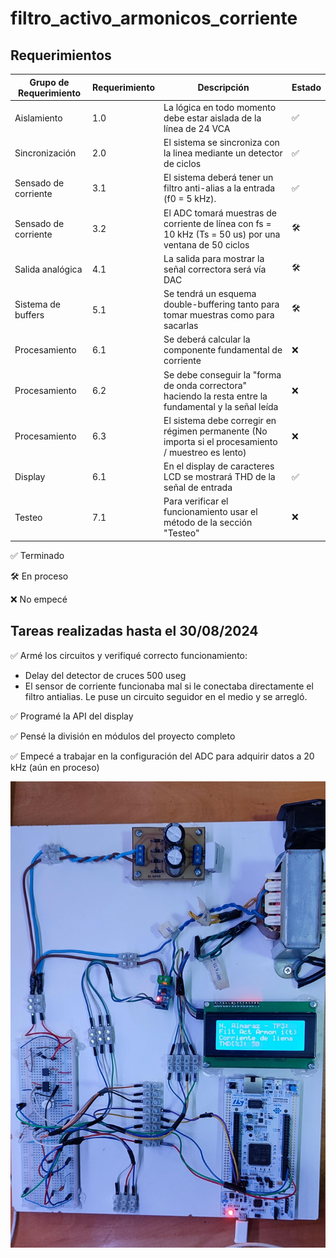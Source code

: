 # filtro_activo_armonicos_corriente

## Requerimientos

| Grupo de Requerimiento  | Requerimiento  | Descripción                                                                                                         | Estado |
|-------------------------|----------------|---------------------------------------------------------------------------------------------------------------------|--------|
| Aislamiento             | 1.0            | La lógica en todo momento debe estar aislada de la línea de 24 VCA                                                  |✅|
| Sincronización          | 2.0            | El sistema se sincroniza con la linea mediante un detector de ciclos                                                |✅|
| Sensado de corriente    | 3.1            | El sistema deberá tener un filtro anti-alias a la entrada (f0 = 5 kHz).                                             |✅|
| Sensado de corriente    | 3.2            | El ADC tomará muestras de corriente de línea con fs = 10 kHz (Ts = 50 us) por una ventana de 50 ciclos              |🛠️|
| Salida analógica        | 4.1            | La salida para mostrar la señal correctora será vía DAC                                                             |🛠️|
| Sistema de buffers      | 5.1            | Se tendrá un esquema double-buffering tanto para tomar muestras como para sacarlas                                  |🛠️|
| Procesamiento           | 6.1            | Se deberá calcular la componente fundamental de corriente                                                           |❌|
| Procesamiento           | 6.2            | Se debe conseguir la "forma de onda correctora" haciendo la resta entre la fundamental y la señal leída             |❌|
| Procesamiento           | 6.3            | El sistema debe corregir en régimen permanente (No importa si el procesamiento / muestreo es lento)                 |❌|
| Display                 | 6.1            | En el display de caracteres LCD se mostrará THD de la señal de entrada                                              |✅|
| Testeo                  | 7.1            | Para verificar el funcionamiento usar el método de la sección "Testeo"                                              |❌|

✅ Terminado 

🛠️ En proceso

❌ No empecé


## Tareas realizadas hasta el 30/08/2024
✅ Armé los circuitos y verifiqué correcto funcionamiento:
- Delay del detector de cruces 500 useg
- El sensor de corriente funcionaba mal si le conectaba directamente el filtro antialias. Le puse un circuito seguidor en el medio y se arregló.

✅ Programé la API del display

✅ Pensé la división en módulos del proyecto completo

✅ Empecé a trabajar en la configuración del ADC para adquirir datos a 20 kHz (aún en proceso)

<img src="img/avances.jpg" alt="Descripción alternativa" width="1000"/>
